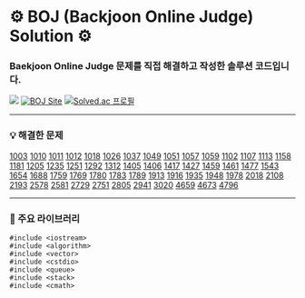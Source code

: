 # ⚙️ BOJ (Backjoon Online Judge) Solution ⚙️

### Baekjoon Online Judge 문제를 직접 해결하고 작성한 솔루션 코드입니다.

<img src="https://img.shields.io/badge/C++-00599C?style=flat-square&logo=C%2B%2B&logoColor=white"/> [![BOJ Site](https://img.shields.io/badge/-Baekjoon-red)](https://www.acmicpc.net/) [![Solved.ac 프로필](http://mazassumnida.wtf/api/mini/generate_badge?boj=fabric93)](https://solved.ac/fabric93)

<hr>

### 💡 해결한 문제
  
[1003](https://github.com/devhkyu/BOJ/blob/main/problem/1003.cpp)
[1010](https://github.com/devhkyu/BOJ/blob/main/problem/1010.cpp)
[1011](https://github.com/devhkyu/BOJ/blob/main/problem/1011.cpp)
[1012](https://github.com/devhkyu/BOJ/blob/main/problem/1012.cpp)
[1018](https://github.com/devhkyu/BOJ/blob/main/problem/1018.cpp)
[1026](https://github.com/devhkyu/BOJ/blob/main/problem/1026.cpp)
[1037](https://github.com/devhkyu/BOJ/blob/main/problem/1037.cpp)
[1049](https://github.com/devhkyu/BOJ/blob/main/problem/1049.cpp)
[1051](https://github.com/devhkyu/BOJ/blob/main/problem/1051.cpp)
[1057](https://github.com/devhkyu/BOJ/blob/main/problem/1057.cpp)
[1059](https://github.com/devhkyu/BOJ/blob/main/problem/1059.cpp)
[1102](https://github.com/devhkyu/BOJ/blob/main/problem/1102.cpp)
[1107](https://github.com/devhkyu/BOJ/blob/main/problem/1107.cpp)
[1113](https://github.com/devhkyu/BOJ/blob/main/problem/1113.cpp)
[1158](https://github.com/devhkyu/BOJ/blob/main/problem/1158.cpp)
[1181](https://github.com/devhkyu/BOJ/blob/main/problem/1181.cpp)
[1205](https://github.com/devhkyu/BOJ/blob/main/problem/1205.cpp)
[1235](https://github.com/devhkyu/BOJ/blob/main/problem/1235.cpp)
[1251](https://github.com/devhkyu/BOJ/blob/main/problem/1251.cpp)
[1292](https://github.com/devhkyu/BOJ/blob/main/problem/1292.cpp)
[1312](https://github.com/devhkyu/BOJ/blob/main/problem/1312.cpp)
[1405](https://github.com/devhkyu/BOJ/blob/main/problem/1405.cpp)
[1406](https://github.com/devhkyu/BOJ/blob/main/problem/1406.cpp)
[1417](https://github.com/devhkyu/BOJ/blob/main/problem/1417.cpp)
[1427](https://github.com/devhkyu/BOJ/blob/main/problem/1427.cpp)
[1459](https://github.com/devhkyu/BOJ/blob/main/problem/1459.cpp)
[1461](https://github.com/devhkyu/BOJ/blob/main/problem/1461.cpp)
[1477](https://github.com/devhkyu/BOJ/blob/main/problem/1477.cpp)
[1543](https://github.com/devhkyu/BOJ/blob/main/problem/1543.cpp)
[1654](https://github.com/devhkyu/BOJ/blob/main/problem/1654.cpp)
[1688](https://github.com/devhkyu/BOJ/blob/main/problem/1688.cpp)
[1759](https://github.com/devhkyu/BOJ/blob/main/problem/1759.cpp)
[1769](https://github.com/devhkyu/BOJ/blob/main/problem/1769.cpp)
[1780](https://github.com/devhkyu/BOJ/blob/main/problem/1780.cpp)
[1783](https://github.com/devhkyu/BOJ/blob/main/problem/1783.cpp)
[1789](https://github.com/devhkyu/BOJ/blob/main/problem/1789.cpp)
[1913](https://github.com/devhkyu/BOJ/blob/main/problem/1913.cpp)
[1916](https://github.com/devhkyu/BOJ/blob/main/problem/1916.cpp)
[1935](https://github.com/devhkyu/BOJ/blob/main/problem/1935.cpp)
[1948](https://github.com/devhkyu/BOJ/blob/main/problem/1948.cpp)
[1978](https://github.com/devhkyu/BOJ/blob/main/problem/1978.cpp)
[2018](https://github.com/devhkyu/BOJ/blob/main/problem/2018.cpp)
[2108](https://github.com/devhkyu/BOJ/blob/main/problem/2108.cpp)
[2193](https://github.com/devhkyu/BOJ/blob/main/problem/2193.cpp)
[2578](https://github.com/devhkyu/BOJ/blob/main/problem/2578.cpp)
[2581](https://github.com/devhkyu/BOJ/blob/main/problem/2581.cpp)
[2729](https://github.com/devhkyu/BOJ/blob/main/problem/2729.cpp)
[2751](https://github.com/devhkyu/BOJ/blob/main/problem/2751.cpp)
[2805](https://github.com/devhkyu/BOJ/blob/main/problem/2805.cpp)
[2941](https://github.com/devhkyu/BOJ/blob/main/problem/2941.cpp)
[3020](https://github.com/devhkyu/BOJ/blob/main/problem/3020.cpp)
[4659](https://github.com/devhkyu/BOJ/blob/main/problem/4659.cpp)
[4673](https://github.com/devhkyu/BOJ/blob/main/problem/4673.cpp)
[4796](https://github.com/devhkyu/BOJ/blob/main/problem/4796.cpp)

<hr>

### 📖 주요 라이브러리

```
#include <iostream>
#include <algorithm>
#include <vector>
#include <cstdio>
#include <queue>
#include <stack>
#include <cmath>
```
